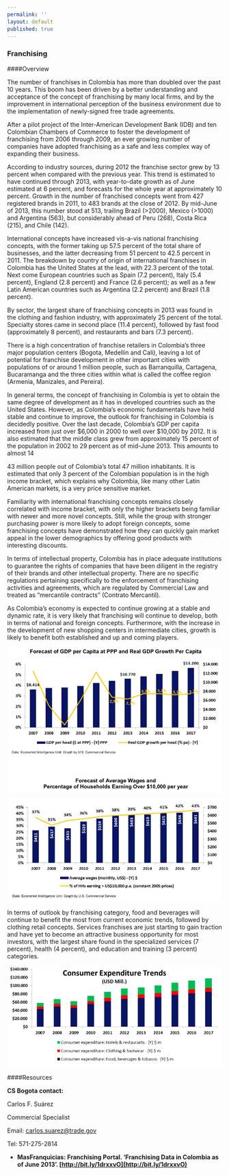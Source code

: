 ```yaml
--- 
permalink: '' 
layout: default
published: true
---
```

<h3 id="franchising2">Franchising</h3>

####Overview 

The number of franchises in Colombia has more than doubled over the past 10 years. This boom has been driven by a better understanding and acceptance of the concept of franchising by many local firms, and by the improvement in international perception of the business environment due to the implementation of newly-signed free trade agreements.

After a pilot project of the Inter-American Development Bank (IDB) and ten Colombian Chambers of Commerce to foster the development of franchising from 2006 through 2009, an ever growing number of companies have adopted franchising as a safe and less complex way of expanding their business.

According to industry sources, during 2012 the franchise sector grew by 13 percent when compared with the previous year. This trend is estimated to have continued through 2013, with year-to-date growth as of June estimated at 6 percent, and forecasts for the whole year at approximately 10 percent. Growth in the number of franchised concepts went from 427 registered brands in 2011, to 483 brands at the close of 2012. By mid-June of 2013, this number stood at 513, trailing Brazil (>2000), Mexico (>1000) and Argentina (563), but considerably ahead of Peru (268), Costa Rica (215), and Chile (142).

International concepts have increased vis-a-vis national franchising concepts, with the former taking up 57.5 percent of the total share of businesses, and the latter decreasing from 51 percent to 42.5 percent in 2011. The breakdown by country of origin of international franchises in Colombia has the United States at the lead, with 22.3 percent of the total. Next come European countries such as Spain (7.2 percent), Italy (5.4 percent), England (2.8 percent) and France (2.6 percent); as well as a few Latin American countries such as Argentina (2.2 percent) and Brazil (1.8 percent).

By sector, the largest share of franchising concepts in 2013 was found in the clothing and fashion industry, with approximately 25 percent of the total. Specialty stores came in second place (11.4 percent), followed by fast food (approximately 8 percent), and restaurants and bars (7.3 percent).

There is a high concentration of franchise retailers in Colombia’s three major population centers (Bogota, Medellín and Cali), leaving a lot of potential for franchise development in other important cities with populations of or around 1 million people, such as Barranquilla, Cartagena, Bucaramanga and the three cities within what is called the coffee region (Armenia, Manizales, and Pereira).

In general terms, the concept of franchising in Colombia is yet to obtain the same degree of development as it has in developed countries such as the United States. However, as Colombia’s economic fundamentals have held stable and continue to improve, the outlook for franchising in Colombia is decidedly positive. Over the last decade, Colombia’s GDP per capita increased from just over $6,000 in 2000 to well over $10,000 by 2012. It is also estimated that the middle class grew from approximately 15 percent of the population in 2002 to 29 percent as of mid-June 2013. This amounts to almost 14

43 million people out of Colombia’s total 47 million inhabitants. It is estimated that only 3 percent of the Colombian population is in the high income bracket, which explains why Colombia, like many other Latin American markets, is a very price sensitive market.

Familiarity with international franchising concepts remains closely correlated with income bracket, with only the higher brackets being familiar with newer and more novel concepts. Still, while the group with stronger purchasing power is more likely to adopt foreign concepts, some franchising concepts have demonstrated how they can quickly gain market appeal in the lower demographics by offering good products with interesting discounts.

In terms of intellectual property, Colombia has in place adequate institutions to guarantee the rights of companies that have been diligent in the registry of their brands and other intellectual property. There are no specific regulations pertaining specifically to the enforcement of franchising activities and agreements, which are regulated by Commercial Law and treated as “mercantile contracts” (Contrato Mercantil).

As Colombia’s economy is expected to continue growing at a stable and dynamic rate, it is very likely that franchising will continue to develop, both in terms of national and foreign concepts. Furthermore, with the increase in the development of new shopping centers in intermediate cities, growth is likely to benefit both established and up and coming players.

![Forecast1](images/forecast1.png)

![Forecast2](images/forecast2.png)

In terms of outlook by franchising category, food and beverages will continue to benefit the most from current economic trends, followed by clothing retail concepts. Services franchises are just starting to gain traction and have yet to become an attractive business opportunity for most investors, with the largest share found in the specialized services (7 percent), health (4 percent), and education and training (3 percent) categories.

![Trends](images/trends.png)

####Resources 

**CS Bogota contact:**

Carlos F. Suárez 

Commercial Specialist 

Email: [carlos.suarez@trade.gov](carlos.suarez@trade.gov) 

Tel: 571-275-2814

* **MasFranquicias: Franchising Portal. ‘Franchising Data in Colombia as of June 2013’. [http://bit.ly/1drxxvO](http://bit.ly/1drxxvO)**

